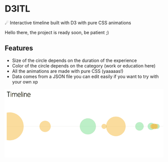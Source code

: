 # D3ITL
☄ Interactive timeline built with D3 with pure CSS animations  

Hello there, the project is ready soon, be patient ;)  

## Features  
- Size of the circle depends on the duration of the experience  
- Color of the circle depends on the category (work or education here)  
- All the animations are made with pure CSS (yaaaaas!)  
- Data comes from a JSON file you can edit easily if you want to try with your own xp  

![preview](https://github.com/c-c-l/D3ITL/blob/master/preview-d3itl.gif?raw=true)
